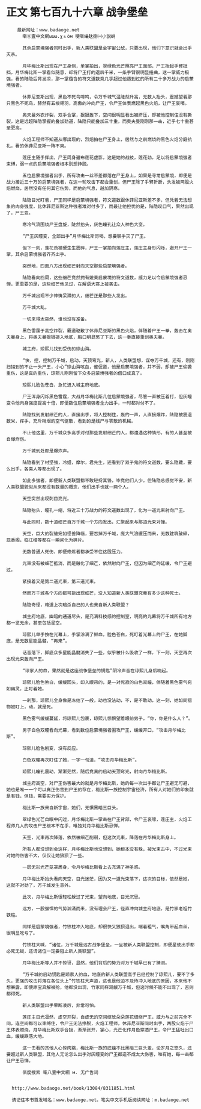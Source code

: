 # 正文 第七百九十六章 战争堡垒
        最新网址：www.badaoge.net
          噺⑧壹中文網ωωω.χ⒏òм 哽噺繓赽捌㈠小説蛧
      
          其余启蒙境强者同时出手，新人类联盟是全宇宙公敌，只要出现，他们下意识就会出手灭杀。
      
          月华梅比斯出现在尸王身侧，单掌拍出，翠绿色光芒照亮尸王面部，尸王抬起手臂抵挡，月华梅比斯一掌看似随意，却将尸王打的退后千米，一条手臂很明显扭曲，这一掌威力极强，看的陆隐后背发凉，那一掌蕴含的符文道数竟几乎超过他遇到过的所有二十多万战力的启蒙境强者。
      
          休菲尼亚斯出现，黑色不死鸟啼鸣，令万千城气温陡然升高，无数人抬头，震撼望着那只黑色不死鸟，赫然有五根翎羽，高傲的冲向尸王，令尸王体表燃起黑色火焰，让尸王哀嚎。
      
          奥夫曼外衣炸裂，双手合掌，狠狠轰下，空间很明显看出被挤压，却被他控制住没有撕裂，这是远超陆隐掌握的叠加劲道，陆隐只能叠加三十重，而奥夫曼刚刚那一击，近乎七十重甚至更高。
      
          火焰工程师不知道从哪出现的，烈焰拍在尸王身上，居然与之前燃烧的黑色火焰分庭抗礼，看的休菲尼亚斯一阵不爽。
      
          莲庄主随手挥出，尸王周身遍布莲花虚影，这是她的战技，莲花劲，足以将启蒙境强者束缚，弱一点的启蒙境强者根本别想挣脱。
      
          五位启蒙境强者出手，所有攻击一丝不差都落在尸王身上，如果是寻常启蒙境，即便是战力接近三十万的启蒙境强者，在这一轮攻击下都会重创，但尸王除了手臂折断，头发被两股火焰燃烧，居然没有任何其它伤势，而他的气息，越加阴寒。
      
          陆隐目光盯着，尸王同样是启蒙境强者，符文道数跟休菲尼亚斯差不多，但凭着无法想象的肉身强度，比休菲尼亚斯这种强者难对付多了，而最让他担忧的是，陆隐叹口气，果然出现了，尸王变。
      
          寒冷气流围绕尸王盘旋，陡然抬头，灰色瞳孔让众人神色大变。
      
          “尸王灰瞳变，全部出手”月华梅比斯厉喝，想要联手灭了尸王。
      
          但下一刻，莲花劲被硬生生震碎，尸王一掌拍向莲庄主，莲庄主身形闪烁，避开尸王一掌，其余启蒙境强者齐齐出手。
      
          突然地，四面八方出现细芒射向天空那些启蒙境强者。
      
          陆隐看向四周，这些细芒竟然拥有媲美启蒙境的符文道数，威力足以令启蒙境强者忌惮，更重要的是，这些细芒他见过，在解语大赛上被袭击。
      
          万千城出现不少神情呆滞的人，细芒正是那些人发出。
      
          万千城大乱。
      
          一切来得太突然，谁也没有准备。
      
          黑色雷霆于高空炸裂，霸道驱散了休菲尼亚斯的黑色火焰，伴随着尸王一拳，轰击在奥夫曼身上，将奥夫曼狠狠砸入地底，胸口明显憋了下去，这一拳直接重创奥夫曼。
      
          城主府，琼熙儿找到受伤的琼山海。
      
          “快，控，控制万千城，启动，天顶穹光，新人，人类联盟想，谋夺万千城，还有，刚刚扫描到的不止一头尸王，小心”琼山海咳血，催促道，他是启蒙境强者，并不弱，却被尸王偷袭重伤，这是真的重伤，琼熙儿刚刚留下众多启蒙境强者的借口成真了。
      
          琼熙儿脸色苍白，急忙进入城主府地底。
      
          尸王浑身闪烁黑色雷霆，大战月华梅比斯几位启蒙境强者，尽管一直被压着打，但灰瞳变令他肉身强度提高十倍，即便数位启蒙境强者全力出手，一时都对付不了。
      
          陆隐找到发射细芒的人，直接出手，将人控制住，轰的一声，人直接爆炸，陆隐被震退数米，挥手，充斥硝烟的空气驱散，看到的是残尸与零散的机械。
      
          不止他这里，万千城众多高手对付那些发射细芒的人，都遭遇这种情形，有的人甚至被自爆炸伤。
      
          万千城到处都是爆炸声。
      
          陆隐看到了材坚强，冷姐，摩尔，君先生，还看到了双子鬼的符文道数，要么隐藏，要么出手，各类人等都出现了。
      
          如此多强者，即便新人类联盟都不敢轻捋其锋，毕竟他们人少，但陆隐总感觉不安，新人类联盟貌似从来都没有数量的概念，他们出手也就一两个人。
      
          天空突然出现刺目亮光。
      
          陆隐抬头，瞳孔一缩，将近三十万战力的符文道数出现了，化为一道光束射向尸王。
      
          与此同时，数十道细芒自万千城一个方向发出，汇聚起来与那道光束对撞。
      
          天空，巨大的裂缝宛如怪兽降临，要吞掉万千城，庞大气浪碾压而来，无数建筑破碎，蕊香阁，临江楼等都在一瞬间化为碎片。
      
          无数普通人死伤，即便修炼者都承受不住这股压力。
      
          光束没有被细芒抵消，而是融化了细芒，依然射向尸王，但因为细芒的延缓，令尸王避过。
      
          紧接着又是第二道光束，第三道光束。
      
          然而万千城各个方向都可能出现细芒，没人知道新人类联盟究竟有多少这种死士。
      
          陆隐奇怪，难道上次暗杀自己的人也来自新人类联盟？
      
          城主府地底，幽暗的通道尽头，是充满科技感的控制室，明亮的光幕将万千城所有地方都一览无余，甚至包括星空。
      
          琼熙儿单手按在光幕上，手掌涂满了鲜血，脸色苍白，死盯着光幕上的尸王，在她脚底，是无数星能晶髓，“再来”。
      
          话音落下，脚底众多星能晶髓消失了一些，似乎被什么吸收了一样，下一刻，天空再次出现光束轰向尸王。
      
          “琼家人的血，果然就是这座战争堡垒的钥匙”阴冷声音在琼熙儿身后响起。
      
          琼熙儿脸色煞白，缓缓回头，印入眼帘的，是一对死寂的白色双瞳，伴随着黑色雾气宛如幽灵，正盯着她。
      
          一刹那，琼熙儿全身像是冻结了一般，动也没法动，不，是不敢动，这一刻，她如同猎物被盯上，动，就是死。
      
          黑色雾气缓缓蔓延，将琼熙儿包裹，琼熙儿惊惧望着眼前男子，“你，你是什么人？”。
      
          男子白色双瞳看向光幕，看到数位启蒙境强者围攻尸王，缓缓开口，“攻击月华梅比斯”。
      
          琼熙儿脸色剧变，没有反应。
      
          白色双瞳再次盯住了她，一字一句道，“攻击月华梅比斯”。
      
          琼熙儿瞳孔震动，渐渐茫然，随后竟真的启动天顶穹光，射向月华梅比斯。
      
          城主府高空，对尸王伤害最大的就是月华梅比斯，她的每一次出手都让尸王避无可避，她也是唯一一个可以真正伤害到尸王的存在，梅比斯一族控制宇宙经济，所有人对她们的印象就是有钱，但钱，需要实力保护。
      
          梅比斯一族来自新宇宙，她们，无惧黑暗三巨头。
      
          翠绿色光芒自眼中闪过，月华梅比斯一掌击在尸王背部，令尸王哀嚎，莲庄主，火焰工程师几人的攻击尸王根本不在乎，唯独对月华梅比斯忌惮。
      
          天空，光束再次降落，依然被细芒削弱，但这次光束，降落在月华梅比斯身上。
      
          所有人都没想到会这样，月华梅比斯也没想到，她根本没有躲，被光束击中，不过光束对她的伤害不大，仅仅让她狼狈了一些。
      
          一层无形光芒笼罩周身，令月华梅比斯看上去充满了神圣感。
      
          月华梅比斯抬头看向天空，目光迷茫，因为又一道光束落下，这次的目标，依然是她，这就不对劲了，万千城发生意外。
      
          此次，月华梅比斯很轻松躲过了光束，望向地底，目光沉思。
      
          远方，一股强悍的气势汹涌而来，没有理会尸王，径直冲向城主府地底，是竹家老祖竹铁柱。
      
          同样是启蒙境强者，竹铁柱冲入地底，却很快又狼狈退出，喘着粗气，嘴角带起血丝，很明显吃亏了。
      
          竹铁柱大喊，“诸位，万千城是远古战争堡垒，一旦被新人类联盟控制，即便星使出手都必死无疑，还请诸位一定要阻止新人类联盟”。
      
          月华梅比斯等人并不惊讶，显然，他们背后的势力对万千城早已有了猜测。
      
          “万千城的启动钥匙是琼家人的血，地底的新人类联盟高手已经控制了琼熙儿，要不了多久，更强的攻击将落在各位头上”竹铁柱大声道，这也是他迫不及待冲入地底的原因，本来他不想暴露，即便原宝真解被抢，他都没出现，竹家同样觊觎万千城，但这时候不能不出现了，否则都得死。
      
          新人类联盟出手果断凌厉，非常可怕。
      
          莲庄主目光凛然，虚空开裂，自虚无的空间绽放朵朵莲花缠绕尸王，威力与之前完全不同，连空间都可以束缚住，令尸王无法挣脱，火焰工程师，休菲尼亚斯同时出手，两股火焰于尸王体表燃烧，月华梅比斯双手合拢，渐渐张开，掌心，光芒化作月色穿透尸王，令尸王猛吐出口血，缓缓跌落大地。
      
          这一击看的其他人心惊肉跳，梅比斯一族的底蕴不比黑暗三巨头差，论岁月之悠久，还要超过新人类联盟，其他人无论怎么出手对灰瞳变的尸王都造不成太大伤害，唯有她，每一击都让尸王忌惮。
      
          佰度搜索 噺八壹中文網 м. 无广告词
      
      
      http://www.badaoge.net/book/13084/8311851.html
      
      请记住本书首发域名：www.badaoge.net。笔尖中文手机版阅读网址：m.badaoge.net